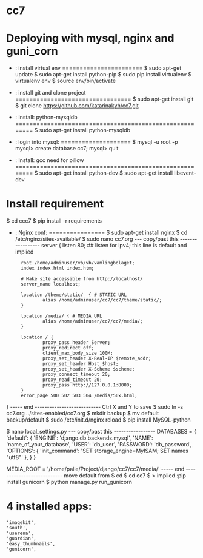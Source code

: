 cc7
===

Deploying with mysql, nginx and guni_corn
========================================
* : install virtual env
=======================
$ sudo apt-get update
$ sudo apt-get install python-pip
$ sudo pip install virtualenv
$ virtualenv env
$ source env/bin/activate

* : install git and clone project
=================================
$ sudo apt-get install git 
$ git clone https://github.com/katarinakyh/cc7.git


* : Install: python-mysqldb
========================================================
$ sudo apt-get install python-mysqldb

* : login into mysql: 
====================
$ mysql -u root -p
mysql> create database cc7;
mysql> quit 


* : Install: gcc need for pillow
========================================================
$ sudo apt-get install python-dev
$ sudo apt-get install libevent-dev

Install requirement
===================
$ cd ccc7
$ pip install -r requirements

* : Nginx conf:
================
$ sudo apt-get install nginx
$ cd /etc/nginx/sites-available/
$ sudo nano cc7.org 
--- copy/past this -----------------
server {
        listen 80; ## listen for ipv4; this line is default and implied

        root /home/adminuser/vb/vb/vamlingbolaget;
        index index.html index.htm;

        # Make site accessible from http://localhost/
        server_name localhost;

        location /theme/static/  { # STATIC URL
                alias /home/adminuser/cc7/cc7/theme/static/;
        }

        location /media/ { # MEDIA URL
                alias /home/adminuser/cc7/cc7/media/;
        }

        location / {
                proxy_pass_header Server;
                proxy_redirect off;
                client_max_body_size 100M;
                proxy_set_header X-Real-IP $remote_addr;
                proxy_set_header Host $host;
                proxy_set_header X-Scheme $scheme;
                proxy_connect_timeout 20;
                proxy_read_timeout 20;
                proxy_pass http://127.0.0.1:8000;
        }
        error_page 500 502 503 504 /media/50x.html;
}
----- end ---------------------------
Ctrl X and Y to save 
$ sudo ln -s cc7.org ../sites-enabled/cc7.org
$ mkdir backup 
$ mv default backup/default
$ sudo /etc/init.d/nginx reload
$ pip install MySQL-python 

$ nano local_settings.py
--- copy/past this -----------------
DATABASES = {
    'default': {
        'ENGINE': 'django.db.backends.mysql',
        'NAME': 'name_of_your_database',
        'USER': 'db_user',
        'PASSWORD': 'db_password',
        'OPTIONS': { 'init_command': 'SET storage_engine=MyISAM; SET names "utf8"' },
        }
}

MEDIA_ROOT = '/home/palle/Project/django/cc7/cc7/media/'
----- end ---------------------------
move default from 
$ cd 
$ cd cc7 
$ > implied :pip install gunicorn
$ python manage.py run_gunicorn 

4 installed apps:
=================
    'imagekit',
    'south',
    'userena',
    'guardian',
    'easy_thumbnails',
    'gunicorn',


